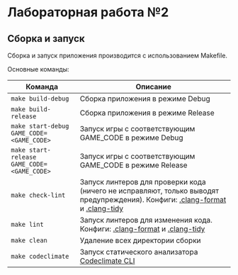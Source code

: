 # Лабораторная работа №2

## Сборка и запуск

Сборка и запуск приложения производится с использованием Makefile.

Основные команды:

| Команда | Описание |
|---------|----------|
| `make build-debug` | Сборка приложения в режиме Debug |
| `make build-release` | Сборка приложения в режиме Release | 
| `make start-debug GAME_CODE=<GAME_CODE>` | Запуск игры с соответствующим GAME_CODE в режиме Debug |
| `make start-release GAME_CODE=<GAME_CODE>` | Запуск игры с соответствующим GAME_CODE в режиме Release |
| `make check-lint` | Запуск линтеров для проверки кода (ничего не исправляют, только выводят предупреждения). Конфиги: [.clang-format](.clang-format) и [.clang-tidy](.clang-tidy) |
| `make lint` | Запуск линтеров для изменения кода. Конфиги: [.clang-format](.clang-format) и [.clang-tidy](.clang-tidy) |
| `make clean` | Удаление всех директории сборки |
| `make codeclimate` | Запуск статического анализатора [Codeclimate CLI](https://github.com/codeclimate/codeclimate) |
